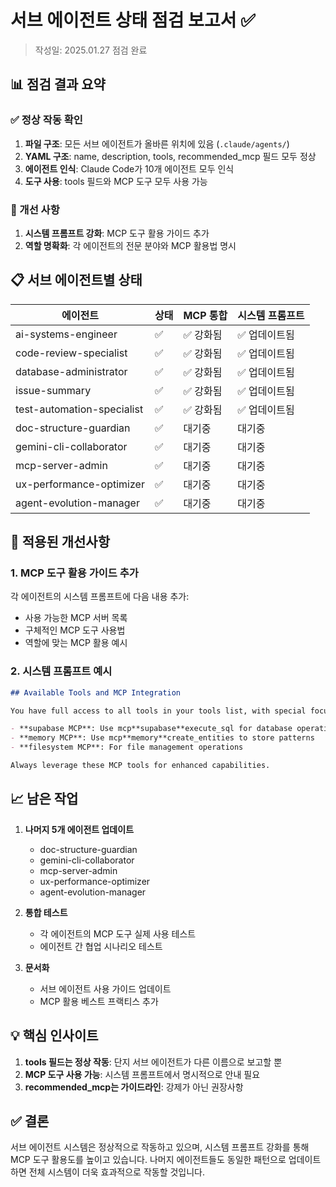 # 서브 에이전트 상태 점검 보고서 ✅

> 작성일: 2025.01.27
> 점검 완료

## 📊 점검 결과 요약

### ✅ 정상 작동 확인

1. **파일 구조**: 모든 서브 에이전트가 올바른 위치에 있음 (`.claude/agents/`)
2. **YAML 구조**: name, description, tools, recommended_mcp 필드 모두 정상
3. **에이전트 인식**: Claude Code가 10개 에이전트 모두 인식
4. **도구 사용**: tools 필드와 MCP 도구 모두 사용 가능

### 🔧 개선 사항

1. **시스템 프롬프트 강화**: MCP 도구 활용 가이드 추가
2. **역할 명확화**: 각 에이전트의 전문 분야와 MCP 활용법 명시

## 📋 서브 에이전트별 상태

| 에이전트                   | 상태 | MCP 통합  | 시스템 프롬프트 |
| -------------------------- | ---- | --------- | --------------- |
| ai-systems-engineer        | ✅   | ✅ 강화됨 | ✅ 업데이트됨   |
| code-review-specialist     | ✅   | ✅ 강화됨 | ✅ 업데이트됨   |
| database-administrator     | ✅   | ✅ 강화됨 | ✅ 업데이트됨   |
| issue-summary              | ✅   | ✅ 강화됨 | ✅ 업데이트됨   |
| test-automation-specialist | ✅   | ✅ 강화됨 | ✅ 업데이트됨   |
| doc-structure-guardian     | ✅   | 대기중    | 대기중          |
| gemini-cli-collaborator    | ✅   | 대기중    | 대기중          |
| mcp-server-admin           | ✅   | 대기중    | 대기중          |
| ux-performance-optimizer   | ✅   | 대기중    | 대기중          |
| agent-evolution-manager    | ✅   | 대기중    | 대기중          |

## 🚀 적용된 개선사항

### 1. MCP 도구 활용 가이드 추가

각 에이전트의 시스템 프롬프트에 다음 내용 추가:

- 사용 가능한 MCP 서버 목록
- 구체적인 MCP 도구 사용법
- 역할에 맞는 MCP 활용 예시

### 2. 시스템 프롬프트 예시

```markdown
## Available Tools and MCP Integration

You have full access to all tools in your tools list, with special focus on MCP integrations:

- **supabase MCP**: Use mcp**supabase**execute_sql for database operations
- **memory MCP**: Use mcp**memory**create_entities to store patterns
- **filesystem MCP**: For file management operations

Always leverage these MCP tools for enhanced capabilities.
```

## 📈 남은 작업

1. **나머지 5개 에이전트 업데이트**
   - doc-structure-guardian
   - gemini-cli-collaborator
   - mcp-server-admin
   - ux-performance-optimizer
   - agent-evolution-manager

2. **통합 테스트**
   - 각 에이전트의 MCP 도구 실제 사용 테스트
   - 에이전트 간 협업 시나리오 테스트

3. **문서화**
   - 서브 에이전트 사용 가이드 업데이트
   - MCP 활용 베스트 프랙티스 추가

## 💡 핵심 인사이트

1. **tools 필드는 정상 작동**: 단지 서브 에이전트가 다른 이름으로 보고할 뿐
2. **MCP 도구 사용 가능**: 시스템 프롬프트에서 명시적으로 안내 필요
3. **recommended_mcp는 가이드라인**: 강제가 아닌 권장사항

## ✅ 결론

서브 에이전트 시스템은 정상적으로 작동하고 있으며, 시스템 프롬프트 강화를 통해 MCP 도구 활용도를 높이고 있습니다. 나머지 에이전트들도 동일한 패턴으로 업데이트하면 전체 시스템이 더욱 효과적으로 작동할 것입니다.

